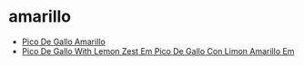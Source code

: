 # amarillo

 * [Pico De Gallo Amarillo](index/p/pico-de-gallo-amarillo-235500.json)
 * [Pico De Gallo With Lemon Zest Em Pico De Gallo Con Limon Amarillo Em](index/p/pico-de-gallo-with-lemon-zest-em-pico-de-gallo-con-limon-amarillo-em-51138410.json)
